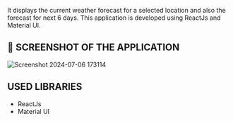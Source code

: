 It displays the current weather forecast for a selected location and also the forecast for next 6 days.
This application is developed using ReactJs and Material UI.

## 📸 SCREENSHOT OF THE APPLICATION 

![Screenshot 2024-07-06 173114](https://github.com/Himanshi031/Weather-Application/assets/99028043/184c96fc-d7ea-474e-842a-20ef4f8431cf)



## USED LIBRARIES
* ReactJs
* Material UI
